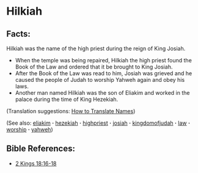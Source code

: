 # Hilkiah #

## Facts: ##

Hilkiah was the name of the high priest during the reign of King Josiah. 

* When the temple was being repaired, Hilkiah the high priest found the Book of the Law and ordered that it be brought to King Josiah.
* After the Book of the Law was read to him, Josiah was grieved and he caused the people of Judah to worship Yahweh again and obey his laws.
* Another man named Hilkiah was the son of Eliakim and worked in the palace during the time of King Hezekiah.

(Translation suggestions: [How to Translate Names](https://git.door43.org/Door43/en-ta-translate-vol1/src/master/content/translate_names.md))

(See also: [eliakim](../other/eliakim.md) **·** [hezekiah](../other/hezekiah.md) **·** [highpriest](../kt/highpriest.md) **·** [josiah](../other/josiah.md) **·** [kingdomofjudah](../other/kingdomofjudah.md) **·** [law](../other/law.md) **·** [worship](../kt/worship.md) **·** [yahweh](../kt/yahweh.md))

## Bible References: ##

* [2 Kings 18:16-18](https://door43.org/en/bible/notes/2ki/18/16)

